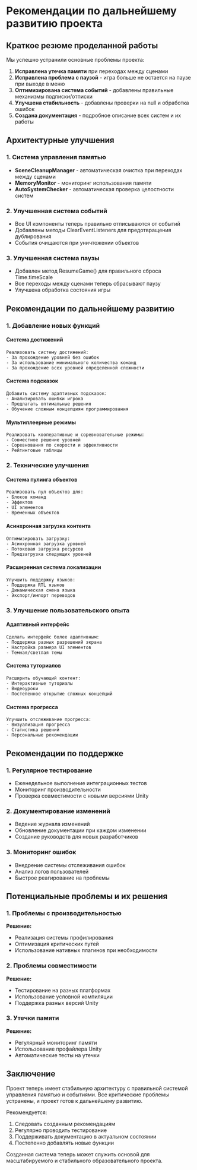 # Рекомендации по дальнейшему развитию проекта

## Краткое резюме проделанной работы

Мы успешно устранили основные проблемы проекта:
1. **Исправлена утечка памяти** при переходах между сценами
2. **Исправлена проблема с паузой** - игра больше не остается на паузе при выходе в меню
3. **Оптимизирована система событий** - добавлены правильные механизмы подписки/отписки
4. **Улучшена стабильность** - добавлены проверки на null и обработка ошибок
5. **Создана документация** - подробное описание всех систем и их работы

## Архитектурные улучшения

### 1. Система управления памятью
- **SceneCleanupManager** - автоматическая очистка при переходах между сценами
- **MemoryMonitor** - мониторинг использования памяти
- **AutoSystemChecker** - автоматическая проверка целостности систем

### 2. Улучшенная система событий
- Все UI компоненты теперь правильно отписываются от событий
- Добавлены методы ClearEventListeners для предотвращения дублирования
- События очищаются при уничтожении объектов

### 3. Улучшенная система паузы
- Добавлен метод ResumeGame() для правильного сброса Time.timeScale
- Все переходы между сценами теперь сбрасывают паузу
- Улучшена обработка состояния игры

## Рекомендации по дальнейшему развитию

### 1. Добавление новых функций

#### Система достижений
```
Реализовать систему достижений:
- За прохождение уровней без ошибок
- За использование минимального количества команд
- За прохождение всех уровней определенной сложности
```

#### Система подсказок
```
Добавить систему адаптивных подсказок:
- Анализировать ошибки игрока
- Предлагать оптимальные решения
- Обучение сложным концепциям программирования
```

#### Мультиплеерные режимы
```
Реализовать кооперативные и соревновательные режимы:
- Совместное решение уровней
- Соревнования по скорости и эффективности
- Рейтинговые таблицы
```

### 2. Технические улучшения

#### Система пулинга объектов
```
Реализовать пул объектов для:
- Блоков команд
- Эффектов
- UI элементов
- Временных объектов
```

#### Асинхронная загрузка контента
```
Оптимизировать загрузку:
- Асинхронная загрузка уровней
- Потоковая загрузка ресурсов
- Предзагрузка следующих уровней
```

#### Расширенная система локализации
```
Улучшить поддержку языков:
- Поддержка RTL языков
- Динамическая смена языка
- Экспорт/импорт переводов
```

### 3. Улучшение пользовательского опыта

#### Адаптивный интерфейс
```
Сделать интерфейс более адаптивным:
- Поддержка разных разрешений экрана
- Настройка размера UI элементов
- Темная/светлая темы
```

#### Система туториалов
```
Расширить обучающий контент:
- Интерактивные туториалы
- Видеоуроки
- Постепенное открытие сложных концепций
```

#### Система прогресса
```
Улучшить отслеживание прогресса:
- Визуализация прогресса
- Статистика решений
- Персональные рекомендации
```

## Рекомендации по поддержке

### 1. Регулярное тестирование
- Еженедельное выполнение интеграционных тестов
- Мониторинг производительности
- Проверка совместимости с новыми версиями Unity

### 2. Документирование изменений
- Ведение журнала изменений
- Обновление документации при каждом изменении
- Создание руководств для новых разработчиков

### 3. Мониторинг ошибок
- Внедрение системы отслеживания ошибок
- Анализ логов пользователей
- Быстрое реагирование на проблемы

## Потенциальные проблемы и их решения

### 1. Проблемы с производительностью
**Решение:** 
- Реализация системы профилирования
- Оптимизация критических путей
- Использование нативных плагинов при необходимости

### 2. Проблемы совместимости
**Решение:**
- Тестирование на разных платформах
- Использование условной компиляции
- Поддержка разных версий Unity

### 3. Утечки памяти
**Решение:**
- Регулярный мониторинг памяти
- Использование профайлера Unity
- Автоматические тесты на утечки

## Заключение

Проект теперь имеет стабильную архитектуру с правильной системой управления памятью и событиями. Все критические проблемы устранены, и проект готов к дальнейшему развитию.

Рекомендуется:
1. Следовать созданным рекомендациям
2. Регулярно проводить тестирование
3. Поддерживать документацию в актуальном состоянии
4. Постепенно добавлять новые функции

Созданная система теперь может служить основой для масштабируемого и стабильного образовательного проекта.